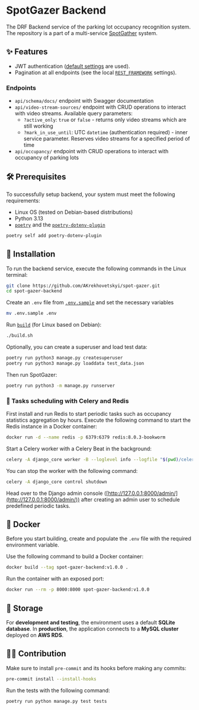 # SpotGazer Backend

The DRF Backend service of the parking lot occupancy recognition system.
The repository is a part of a multi-service [SpotGather](https://github.com/AKrekhovetskyi/spot-gazer) system.

## ✨ Features

- JWT authentication ([default settings](https://django-rest-framework-simplejwt.readthedocs.io/en/latest/settings.html) are used).
- Pagination at all endpoints (see the local [`REST_FRAMEWORK`](./django_core/settings.py) settings).

### Endpoints

- `api/schema/docs/` endpoint with Swagger documentation
- `api/video-stream-sources/` endpoint with CRUD operations to interact with video streams. Available query parameters:
  - `?active_only`: `true` or `false` - returns only video streams which are still working
  - `?mark_in_use_until`: UTC `datetime` (authentication required) - inner service parameter. Reserves video streams for a specified period of time
- `api/occupancy/` endpoint with CRUD operations to interact with occupancy of parking lots

## 🛠️ Prerequisites

To successfully setup backend, your system must meet the following requirements:

- Linux OS (tested on Debian-based distributions)
- Python 3.13
- [`poetry`](https://python-poetry.org/) and the [`poetry-dotenv-plugin`](https://github.com/pivoshenko/poetry-plugin-dotenv)

```bash
poetry self add poetry-dotenv-plugin
```

## 🔩 Installation

To run the backend service, execute the following commands in the Linux terminal:

```bash
git clone https://github.com/AKrekhovetskyi/spot-gazer.git
cd spot-gazer-backend
```

Create an `.env` file from [`.env.sample`](./.env.sample) and set the necessary variables

```bash
mv .env.sample .env
```

Run [`build`](./build.sh) (for Linux based on Debian):

```bash
./build.sh
```

Optionally, you can create a superuser and load test data:

```bash
poetry run python3 manage.py createsuperuser
poetry run python3 manage.py loaddata test_data.json
```

Then run SpotGazer:

```bash
poetry run python3 -m manage.py runserver
```

### 🥬 Tasks scheduling with Celery and Redis

First install and run Redis to start periodic tasks such as occupancy statistics aggregation by hours.
Execute the following command to start the Redis instance in a Docker container:

```bash
docker run -d --name redis -p 6379:6379 redis:8.0.3-bookworm
```

Start a Celery worker with a Celery Beat in the background:

```bash
celery -A django_core worker -B --loglevel info --logfile "$(pwd)/celery.log" --detach
```

You can stop the worker with the following command:

```bash
celery -A django_core control shutdown
```

Head over to the Django admin console ([http://127.0.0.1:8000/admin/](http://127.0.0.1:8000/admin/)) after creating an admin user to schedule predefined periodic tasks.

## 🐳 Docker

Before you start building, create and populate the `.env` file with the required environment variable.

Use the following command to build a Docker container:

```bash
docker build --tag spot-gazer-backend:v1.0.0 .
```

Run the container with an exposed port:

```bash
docker run --rm -p 8000:8000 spot-gazer-backend:v1.0.0
```

## 💾 Storage

For **development and testing**, the environment uses a default **SQLite database**.
In **production**, the application connects to a **MySQL cluster** deployed on **AWS RDS**.

## 👨‍💻 Contribution

Make sure to install `pre-commit` and its hooks before making any commits:

```bash
pre-commit install --install-hooks
```

Run the tests with the following command:

```bash
poetry run python manage.py test tests
```

